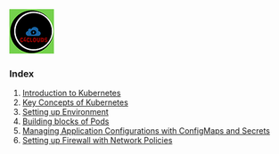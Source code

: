 <img src="images/c4logo.png">

### Index
  1. [Introduction to Kubernetes](https://github.com/submah/kubernetes/blob/master/readme/introduction-to-kubernetes.md)
  2. [Key Concepts of Kubernetes]()
  3. [Setting up Environment]()
  4. [Building blocks of Pods]()
  5. [Managing Application Configurations with ConfigMaps and Secrets]()
  6. [Setting up Firewall with Network Policies]()

